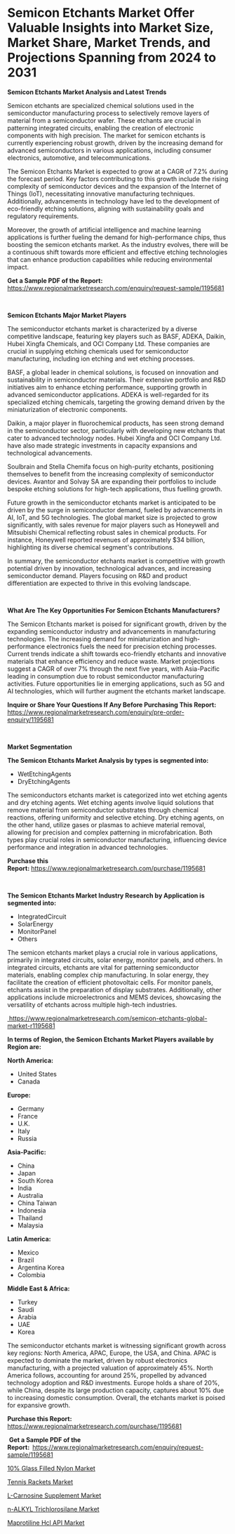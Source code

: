 <p><h1>Semicon Etchants Market Offer Valuable Insights into Market Size, Market Share, Market Trends, and Projections Spanning from 2024 to 2031</h1></p><p><strong>Semicon Etchants Market Analysis and Latest Trends</strong></p>
<p><p>Semicon etchants are specialized chemical solutions used in the semiconductor manufacturing process to selectively remove layers of material from a semiconductor wafer. These etchants are crucial in patterning integrated circuits, enabling the creation of electronic components with high precision. The market for semicon etchants is currently experiencing robust growth, driven by the increasing demand for advanced semiconductors in various applications, including consumer electronics, automotive, and telecommunications.</p><p>The Semicon Etchants Market is expected to grow at a CAGR of 7.2% during the forecast period. Key factors contributing to this growth include the rising complexity of semiconductor devices and the expansion of the Internet of Things (IoT), necessitating innovative manufacturing techniques. Additionally, advancements in technology have led to the development of eco-friendly etching solutions, aligning with sustainability goals and regulatory requirements. </p><p>Moreover, the growth of artificial intelligence and machine learning applications is further fueling the demand for high-performance chips, thus boosting the semicon etchants market. As the industry evolves, there will be a continuous shift towards more efficient and effective etching technologies that can enhance production capabilities while reducing environmental impact.</p></p>
<p><strong>Get a Sample PDF of the Report:&nbsp;</strong> <a href="https://www.regionalmarketresearch.com/enquiry/request-sample/1195681">https://www.regionalmarketresearch.com/enquiry/request-sample/1195681</a></p>
<p>&nbsp;</p>
<p><strong>Semicon Etchants Major Market Players</strong></p>
<p><p>The semiconductor etchants market is characterized by a diverse competitive landscape, featuring key players such as BASF, ADEKA, Daikin, Hubei Xingfa Chemicals, and OCI Company Ltd. These companies are crucial in supplying etching chemicals used for semiconductor manufacturing, including ion etching and wet etching processes.</p><p>BASF, a global leader in chemical solutions, is focused on innovation and sustainability in semiconductor materials. Their extensive portfolio and R&D initiatives aim to enhance etching performance, supporting growth in advanced semiconductor applications. ADEKA is well-regarded for its specialized etching chemicals, targeting the growing demand driven by the miniaturization of electronic components.</p><p>Daikin, a major player in fluorochemical products, has seen strong demand in the semiconductor sector, particularly with developing new etchants that cater to advanced technology nodes. Hubei Xingfa and OCI Company Ltd. have also made strategic investments in capacity expansions and technological advancements.</p><p>Soulbrain and Stella Chemifa focus on high-purity etchants, positioning themselves to benefit from the increasing complexity of semiconductor devices. Avantor and Solvay SA are expanding their portfolios to include bespoke etching solutions for high-tech applications, thus fuelling growth.</p><p>Future growth in the semiconductor etchants market is anticipated to be driven by the surge in semiconductor demand, fueled by advancements in AI, IoT, and 5G technologies. The global market size is projected to grow significantly, with sales revenue for major players such as Honeywell and Mitsubishi Chemical reflecting robust sales in chemical products. For instance, Honeywell reported revenues of approximately $34 billion, highlighting its diverse chemical segment's contributions.</p><p>In summary, the semiconductor etchants market is competitive with growth potential driven by innovation, technological advances, and increasing semiconductor demand. Players focusing on R&D and product differentiation are expected to thrive in this evolving landscape.</p></p>
<p>&nbsp;</p>
<p><strong>What Are The Key Opportunities For Semicon Etchants Manufacturers?</strong></p>
<p><p>The Semicon Etchants market is poised for significant growth, driven by the expanding semiconductor industry and advancements in manufacturing technologies. The increasing demand for miniaturization and high-performance electronics fuels the need for precision etching processes. Current trends indicate a shift towards eco-friendly etchants and innovative materials that enhance efficiency and reduce waste. Market projections suggest a CAGR of over 7% through the next five years, with Asia-Pacific leading in consumption due to robust semiconductor manufacturing activities. Future opportunities lie in emerging applications, such as 5G and AI technologies, which will further augment the etchants market landscape.</p></p>
<p><strong>Inquire or Share Your Questions If Any Before Purchasing This Report:</strong> <a href="https://www.regionalmarketresearch.com/enquiry/pre-order-enquiry/1195681">https://www.regionalmarketresearch.com/enquiry/pre-order-enquiry/1195681</a></p>
<p>&nbsp;</p>
<p><strong>Market Segmentation</strong></p>
<p><strong>The Semicon Etchants Market Analysis by types is segmented into:</strong></p>
<p><ul><li>WetEtchingAgents</li><li>DryEtchingAgents</li></ul></p>
<p><p>The semiconductors etchants market is categorized into wet etching agents and dry etching agents. Wet etching agents involve liquid solutions that remove material from semiconductor substrates through chemical reactions, offering uniformity and selective etching. Dry etching agents, on the other hand, utilize gases or plasmas to achieve material removal, allowing for precision and complex patterning in microfabrication. Both types play crucial roles in semiconductor manufacturing, influencing device performance and integration in advanced technologies.</p></p>
<p><strong>Purchase this Report:&nbsp;</strong><a href="https://www.regionalmarketresearch.com/purchase/1195681">https://www.regionalmarketresearch.com/purchase/1195681</a></p>
<p>&nbsp;</p>
<p><strong>The Semicon Etchants Market Industry Research by Application is segmented into:</strong></p>
<p><ul><li>IntegratedCircuit</li><li>SolarEnergy</li><li>MonitorPanel</li><li>Others</li></ul></p>
<p><p>The semicon etchants market plays a crucial role in various applications, primarily in integrated circuits, solar energy, monitor panels, and others. In integrated circuits, etchants are vital for patterning semiconductor materials, enabling complex chip manufacturing. In solar energy, they facilitate the creation of efficient photovoltaic cells. For monitor panels, etchants assist in the preparation of display substrates. Additionally, other applications include microelectronics and MEMS devices, showcasing the versatility of etchants across multiple high-tech industries.</p></p>
<p><a href="https://www.regionalmarketresearch.com/semicon-etchants-global-market-r1195681">&nbsp;https://www.regionalmarketresearch.com/semicon-etchants-global-market-r1195681</a></p>
<p><strong>In terms of Region, the Semicon Etchants Market Players available by Region are:</strong></p>
<p>
    <p> <strong> North America: </strong>
        <ul>
            <li>United States</li>
            <li>Canada</li>
        </ul>
        </p> 
    <p> <strong> Europe: </strong>
        <ul>
            <li>Germany</li>
            <li>France</li>
            <li>U.K.</li>
            <li>Italy</li>
            <li>Russia</li>
        </ul>
        </p> 
    <p> <strong> Asia-Pacific: </strong>
        <ul>
            <li>China</li>
            <li>Japan</li>
            <li>South Korea</li>
            <li>India</li>
            <li>Australia</li>
            <li>China Taiwan</li>
            <li>Indonesia</li>
            <li>Thailand</li>
            <li>Malaysia</li>
        </ul>
        </p> 
    <p> <strong> Latin America: </strong>
        <ul>
            <li>Mexico</li>
            <li>Brazil</li>
            <li>Argentina Korea</li>
            <li>Colombia</li>
        </ul>
        </p> 
    <p> <strong> Middle East & Africa: </strong>
        <ul>
            <li>Turkey</li>
            <li>Saudi</li>
            <li>Arabia</li>
            <li>UAE</li>
            <li>Korea</li>
        </ul>
    </p>
    </p>
<p><p>The semiconductor etchants market is witnessing significant growth across key regions: North America, APAC, Europe, the USA, and China. APAC is expected to dominate the market, driven by robust electronics manufacturing, with a projected valuation of approximately 45%. North America follows, accounting for around 25%, propelled by advanced technology adoption and R&D investments. Europe holds a share of 20%, while China, despite its large production capacity, captures about 10% due to increasing domestic consumption. Overall, the etchants market is poised for expansive growth.</p></p>
<p><strong>Purchase this Report: </strong><a href="https://www.regionalmarketresearch.com/purchase/1195681">https://www.regionalmarketresearch.com/purchase/1195681</a></p>
<p>&nbsp;<strong>Get a Sample PDF of the Report:&nbsp;&nbsp;</strong><a href="https://www.regionalmarketresearch.com/enquiry/request-sample/1195681">https://www.regionalmarketresearch.com/enquiry/request-sample/1195681</a></p>
<p><strong></strong></p>
<p><p><a href="https://medium.com/@leannebruen2023/global-10-glass-filled-nylon-market-size-is-expected-to-reach-at-a-cagr-of-10-8-2be06f606328?postPublishedType=repub">10% Glass Filled Nylon Market</a></p><p><a href="https://www.linkedin.com/pulse/tennis-rackets-market-insights-product-type-application-8m5pe?trackingId=T2y0sw83Rx23hWkl4NhzPg%3D%3D">Tennis Rackets Market</a></p><p><a href="https://issuu.com/reportprime-2/docs/l-carnosine-supplement-market-size-_b3b47d5b2f6598">L-Carnosine Supplement Market</a></p><p><a href="https://issuu.com/reportprime-2/docs/n-alkyl-trichlorosilane-market-size_70358ffc24a5b4">n-ALKYL Trichlorosilane Market</a></p><p><a href="https://github.com/MaryNelson695/Market-Research-Report-List-1/blob/main/maprotiline-hcl-api-market.md">Maprotiline Hcl API Market</a></p></p>